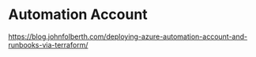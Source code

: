 # Automation Account

https://blog.johnfolberth.com/deploying-azure-automation-account-and-runbooks-via-terraform/
